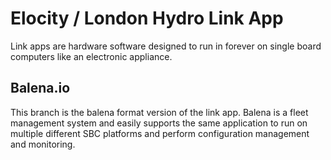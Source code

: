 # Elocity / London Hydro Link App

Link apps are hardware software designed to run in forever on single board computers like an electronic appliance.

## Balena.io

This branch is the balena format version of the link app. Balena is a fleet management system and easily supports the same application to run on multiple different SBC platforms and perform configuration management and monitoring.
